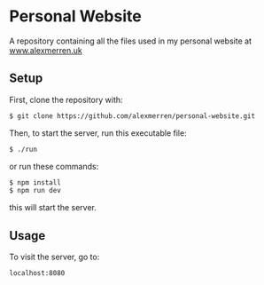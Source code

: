 # Personal Website 
A repository containing all the files used in my personal website at 
www.alexmerren.uk

## Setup

First, clone the repository with:

```bash
$ git clone https://github.com/alexmerren/personal-website.git
```

Then, to start the server, run this executable file:

```bash
$ ./run
```

or run these commands:

```bash
$ npm install
$ npm run dev 
```

this will start the server.

## Usage

To visit the server, go to:

```
localhost:8080
```
